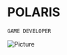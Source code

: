 # POLARIS

`GAME DEVELOPER`

![Picture](https://github.com/FjordPolaris/FjordPolaris/blob/main/thumbnail.png)
